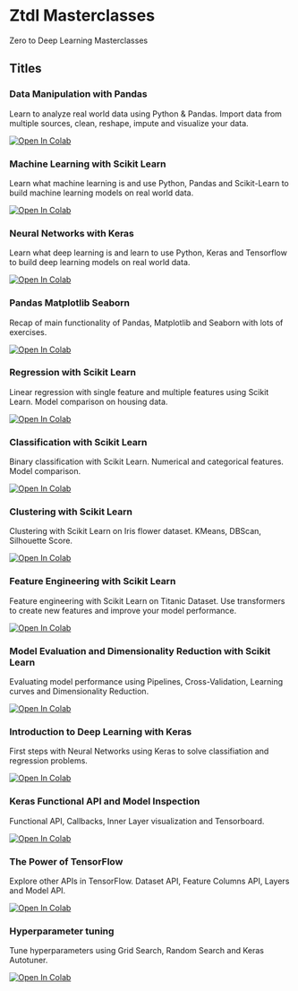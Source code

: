 # Ztdl Masterclasses
Zero to Deep Learning Masterclasses


## Titles

### Data Manipulation with Pandas
Learn to analyze real world data using Python & Pandas. Import data from multiple sources, clean, reshape, impute and visualize your data.

<a href="https://colab.research.google.com/github/zerotodeeplearning/ztdl-masterclasses/blob/master/notebooks/Data_Manipulation_with_Pandas.ipynb" target="_parent"><img src="https://colab.research.google.com/assets/colab-badge.svg" alt="Open In Colab"/></a>

### Machine Learning with Scikit Learn
Learn what machine learning is and use Python, Pandas and Scikit-Learn to build machine learning models on real world data.

<a href="https://colab.research.google.com/github/zerotodeeplearning/ztdl-masterclasses/blob/master/notebooks/Machine_Learning_with_Scikit_Learn.ipynb" target="_parent"><img src="https://colab.research.google.com/assets/colab-badge.svg" alt="Open In Colab"/></a>


### Neural Networks with Keras
Learn what deep learning is and learn to use Python, Keras and Tensorflow to build deep learning models on real world data.

<a href="https://colab.research.google.com/github/zerotodeeplearning/ztdl-masterclasses/blob/master/notebooks/Neural_Networks_with_Keras.ipynb" target="_parent"><img src="https://colab.research.google.com/assets/colab-badge.svg" alt="Open In Colab"/></a>


### Pandas Matplotlib Seaborn
Recap of main functionality of Pandas, Matplotlib and Seaborn with lots of exercises.

<a href="https://colab.research.google.com/github/zerotodeeplearning/ztdl-masterclasses/blob/master/notebooks/Pandas_Matplotlib_Seaborn.ipynb" target="_parent"><img src="https://colab.research.google.com/assets/colab-badge.svg" alt="Open In Colab"/></a>


### Regression with Scikit Learn
Linear regression with single feature and multiple features using Scikit Learn. Model comparison on housing data.

<a href="https://colab.research.google.com/github/zerotodeeplearning/ztdl-masterclasses/blob/master/notebooks/Regression_with_Scikit_Learn.ipynb" target="_parent"><img src="https://colab.research.google.com/assets/colab-badge.svg" alt="Open In Colab"/></a>


### Classification with Scikit Learn
Binary classification with Scikit Learn. Numerical and categorical features. Model comparison.

<a href="https://colab.research.google.com/github/zerotodeeplearning/ztdl-masterclasses/blob/master/notebooks/Classification_with_Scikit_Learn.ipynb" target="_parent"><img src="https://colab.research.google.com/assets/colab-badge.svg" alt="Open In Colab"/></a>


### Clustering with Scikit Learn
Clustering with Scikit Learn on Iris flower dataset. KMeans, DBScan, Silhouette Score.

<a href="https://colab.research.google.com/github/zerotodeeplearning/ztdl-masterclasses/blob/master/notebooks/Clustering_with_Scikit_Learn.ipynb" target="_parent"><img src="https://colab.research.google.com/assets/colab-badge.svg" alt="Open In Colab"/></a>


### Feature Engineering with Scikit Learn
Feature engineering with Scikit Learn on Titanic Dataset. Use transformers to create new features and improve your model performance.

<a href="https://colab.research.google.com/github/zerotodeeplearning/ztdl-masterclasses/blob/master/notebooks/Feature_Engineering_with_Scikit_Learn.ipynb" target="_parent"><img src="https://colab.research.google.com/assets/colab-badge.svg" alt="Open In Colab"/></a>


### Model Evaluation and Dimensionality Reduction with Scikit Learn
Evaluating model performance using Pipelines, Cross-Validation, Learning curves and Dimensionality Reduction.

<a href="https://colab.research.google.com/github/zerotodeeplearning/ztdl-masterclasses/blob/master/notebooks/Model_Evaluation_and_Dimensionality_Reduction_with_Scikit_Learn.ipynb" target="_parent"><img src="https://colab.research.google.com/assets/colab-badge.svg" alt="Open In Colab"/></a>


### Introduction to Deep Learning with Keras
First steps with Neural Networks using Keras to solve classifiation and regression problems.

<a href="https://colab.research.google.com/github/zerotodeeplearning/ztdl-masterclasses/blob/master/notebooks/Introduction_to_Deep_Learning_with_Keras.ipynb" target="_parent"><img src="https://colab.research.google.com/assets/colab-badge.svg" alt="Open In Colab"/></a>


### Keras Functional API and Model Inspection
Functional API, Callbacks, Inner Layer visualization and Tensorboard.

<a href="https://colab.research.google.com/github/zerotodeeplearning/ztdl-masterclasses/blob/master/notebooks/Keras_Functional_API_and_Model_Inspection.ipynb" target="_parent"><img src="https://colab.research.google.com/assets/colab-badge.svg" alt="Open In Colab"/></a>


### The Power of TensorFlow
Explore other APIs in TensorFlow. Dataset API, Feature Columns API, Layers and Model API.

<a href="https://colab.research.google.com/github/zerotodeeplearning/ztdl-masterclasses/blob/master/notebooks/The_Power_of_TensorFlow.ipynb" target="_parent"><img src="https://colab.research.google.com/assets/colab-badge.svg" alt="Open In Colab"/></a>


### Hyperparameter tuning
Tune hyperparameters using Grid Search, Random Search and Keras Autotuner.

<a href="https://colab.research.google.com/github/zerotodeeplearning/ztdl-masterclasses/blob/master/notebooks/Hyperparameter_tuning.ipynb" target="_parent"><img src="https://colab.research.google.com/assets/colab-badge.svg" alt="Open In Colab"/></a>
